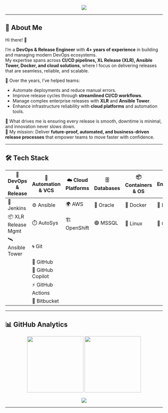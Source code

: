 <p align="center">
  <img src="https://capsule-render.vercel.app/api?type=waving&height=180&color=0:00F7FF,100:4B0082&text=Meraj%20Pathan&fontSize=48&fontColor=ffffff&fontAlignY=35" />
</p>

---

## 🌌 About Me  

Hi there! 👋  

I’m a **DevOps & Release Engineer** with **4+ years of experience** in building and managing modern DevOps ecosystems.  
My expertise spans across **CI/CD pipelines, XL Release (XLR), Ansible Tower, Docker, and cloud solutions**, where I focus on delivering releases that are seamless, reliable, and scalable.  

🔧 Over the years, I’ve helped teams:  
- Automate deployments and reduce manual errors.  
- Improve release cycles through **streamlined CI/CD workflows**.  
- Manage complex enterprise releases with **XLR** and **Ansible Tower**.  
- Enhance infrastructure reliability with **cloud platforms** and automation tools.  

🚀 What drives me is ensuring every release is smooth, downtime is minimal, and innovation never slows down.  
🎯 My mission: Deliver **future-proof, automated, and business-driven release processes** that empower teams to move faster with confidence.  


---
## 🛠️ Tech Stack  

| 🚀 **DevOps & Release**   | 🔧 **Automation & VCS** | ☁️ **Cloud Platforms** | 🗄️ **Databases**   | 📦 **Containers & OS** | 🏢 **Enterprise Tools** |
|----------------------------|--------------------------|-------------------------|---------------------|-------------------------|--------------------------|
| 🧩 Jenkins                 | ⚙️ Ansible              | 🌍 AWS                  | 🔴 Oracle           | 🐳 Docker              | 💼 LoanIQ               |
| 📦 XLR Release Mgmt        | ⏱️ AutoSys              | 🏗️ OpenShift           | 🟣 MSSQL            | 🐧 Linux               | 🔄 CI/CD                |
| 🛰️ Ansible Tower          | 🌀 Git                  |                         |                     |                         |                          |
|                            | 🐙 GitHub               |                         |                     |                         |                          |
|                            | 🤖 GitHub Copilot       |                         |                     |                         |                          |
|                            | ⚡ GitHub Actions       |                         |                     |                         |                          |
|                            | 🧭 Bitbucket            |                         |                     |                         |                          |


---

## 📊 GitHub Analytics

<p align="center">
  <img src="https://github-readme-stats.vercel.app/api?username=merajpathanAK&show_icons=true&theme=tokyonight&hide_border=true&bg_color=0D1117&border_radius=15&count_private=true" height="180" />
  <img src="https://github-readme-streak-stats.herokuapp.com?user=merajpathanAK&theme=tokyonight&hide_border=true&background=0D1117&border_radius=15" height="180" />
</p>

<p align="center">
  <img src="https://github-readme-activity-graph.vercel.app/graph?username=merajpathanAK&theme=react-dark&hide_border=true&bg_color=0D1117&radius=15" />
</p>


---




